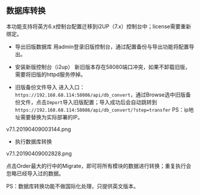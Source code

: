 ## 数据库转换

本功能支持将英方6.x控制台配置迁移到i2UP（7.x）控制台中；license需要重新绑定。

* 导出旧版数据库
用admin登录旧版控制台，通过配置备份与导出功能将配置导出。

* 安装新版控制台（i2up）
新旧版本存在58080端口冲突，如果不卸载旧版，需要将旧版的httpd服务停掉。

* 旧版备份文件导入
进入入口：`https://192.168.68.114:58086/api/db_convert`，通过Browse选中旧版备份文件，点击`Import`导入旧版配置；导入成功后会自动跳转到`https://192.168.68.114:58086/api/db_convert/?step=transfer`
PS：ip地址需要替换为实际部署的IP。

v7.1.20190409003144.png

* 执行数据库转换

v7.1.20190409002828.png

点击Order最大的行中的Migrate，即可将所有模块的数据进行转换；重复执行会忽略已经导入过的数据。

PS：数据库转换功能不做国际化处理，只提供英文版本。
